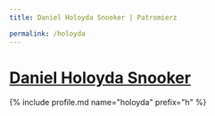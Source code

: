```yaml
---
title: Daniel Holoyda Snooker | Patromierz

permalink: /holoyda
---
```


# [Daniel Holoyda Snooker](https://patronite.pl/holoyda)

{% include profile.md name="holoyda" prefix="h" %}
